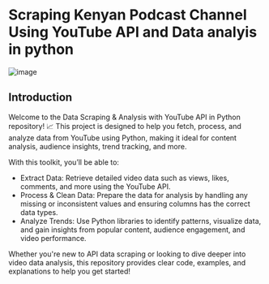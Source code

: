 # Scraping Kenyan Podcast Channel Using YouTube API and Data analyis in python
![image](https://github.com/user-attachments/assets/6a13b2da-3727-4050-b48c-8843e6147a5b)

## Introduction
Welcome to the Data Scraping & Analysis with YouTube API in Python repository! 📈 This project is designed to help you fetch, process, and analyze data from YouTube using Python, making it ideal for content analysis, audience insights, trend tracking, and more.  

With this toolkit, you’ll be able to:  

- Extract Data: Retrieve detailed video data such as views, likes, comments, and more using the YouTube API.
- Process & Clean Data: Prepare the data for analysis by handling any missing or inconsistent values and ensuring columns has the correct data types.
- Analyze Trends: Use Python libraries to identify patterns, visualize data, and gain insights from popular content, audience engagement, and video performance.

Whether you're new to API data scraping or looking to dive deeper into video data analysis, this repository provides clear code, examples, and explanations to help you get started!
